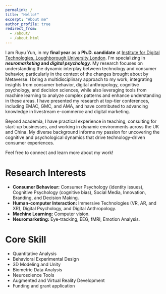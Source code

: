 ```yaml
---
permalink: /
title: "Hello!"
excerpt: "About me"
author_profile: true
redirect_from: 
  - /about/
  - /about.html
---
```


I am Ruyu Yun, in my **final year** as a **Ph.D. candidate** at [Institute for Digital Technologies, Loughborough University London](https://www.lborolondon.ac.uk/institutes/digital-technologies/). I'm specializing in ***neuromarketing* and *digital psychology***. My research focuses on understanding the dynamic interplay between technology and consumer behavior, particularly in the context of the changes brought about by Metaverse. I bring a multidisciplinary approach to my work, integrating insights from consumer behavior, digital anthropology, cognitive psychology, and decision sciences, while also leveraging tools from machine learning to analyze complex patterns and enhance understanding in these areas. I have presented my research at top-tier conferences, including EMAC, GMC, and AMA, and have contributed to advancing knowledge in livestream e-commerce and digital marketing.

Beyond academia, I have practical experience in teaching, consulting for start-up businesses, and working in dynamic environments across the UK and China. My diverse background informs my passion for uncovering the cognitive and psychological dynamics that drive technology-driven consumer experiences.

Feel free to connect and learn more about my work!

Research Interests
======
- **Consumer Behaviour:** Consumer Psychology (identity issues), Cognitive Psychology (cognitive bias), Social Media, Innovation, Branding, and Decision Making. <br>
- **Human-computer Interaction:** Immersive Technologies (VR, AR, and XR), Digital Psychology, and Digital Anthropology. <br>
- **Machine Learning:** Computer vision. <br>
- **Neuromarketing:** Eye-tracking, EEG, fMRI, Emotion Analysis.

Core Skill
======
- Quantitative Analysis
- Behavioral Experimental Design
- 3D Modeling and Unity
- Biometric Data Analysis
- Neuroscience Tools
- Augmented and Virtual Reality Development
- Funding and grant application
